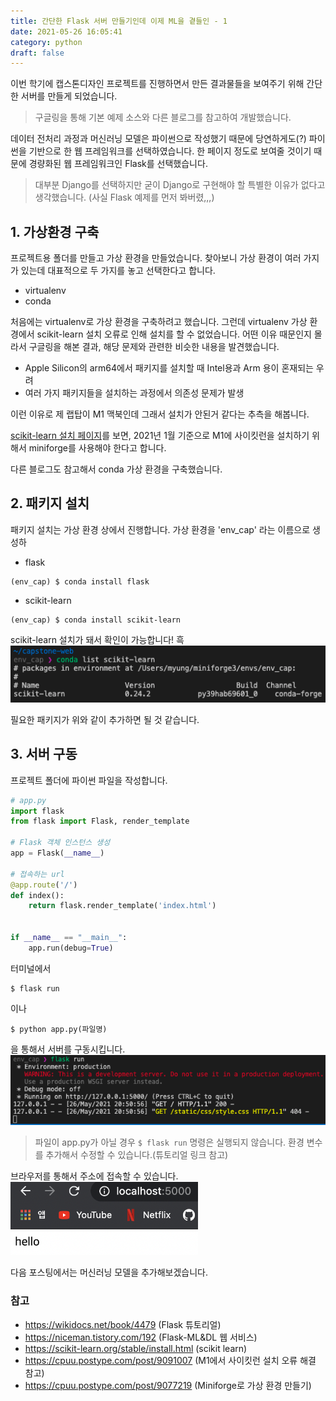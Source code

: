 ```yaml
---
title: 간단한 Flask 서버 만들기인데 이제 ML을 곁들인 - 1
date: 2021-05-26 16:05:41
category: python
draft: false
---
```


이번 학기에 캡스톤디자인 프로젝트를 진행하면서 만든 결과물들을 보여주기 위해 간단한 서버를 만들게 되었습니다.
> 구글링을 통해 기본 예제 소스와 다른 블로그를 참고하여 개발했습니다.

데이터 전처리 과정과 머신러닝 모델은 파이썬으로 작성했기 때문에 당연하게도(?) 파이썬을 기반으로 한 웹 프레임워크를 선택하였습니다. 한 페이지 정도로 보여줄 것이기 때문에 경량화된 웹 프레임워크인 Flask를 선택했습니다.
> 대부분 Django를 선택하지만 굳이 Django로 구현해야 할 특별한 이유가 없다고 생각했습니다. (사실 Flask 예제를 먼저 봐버렸,,,)

## 1. 가상환경 구축

프로젝트용 폴더를 만들고 가상 환경을 만들었습니다.
찾아보니 가상 환경이 여러 가지가 있는데 대표적으로 두 가지를 놓고 선택한다고 합니다.
- virtualenv
- conda

처음에는 virtualenv로 가상 환경을 구축하려고 했습니다. 그런데 virtualenv 가상 환경에서 scikit-learn 설치 오류로 인해 설치를 할 수 없었습니다. 어떤 이유 때문인지 몰라서 구글링을 해본 결과, 해당 문제와 관련한 비슷한 내용을 발견했습니다.
- Apple Silicon의 arm64에서 패키지를 설치할 때 Intel용과 Arm 용이 혼재되는 우려
- 여러 가지 패키지들을 설치하는 과정에서 의존성 문제가 발생

이런 이유로 제 랩탑이 M1 맥북인데 그래서 설치가 안된거 같다는 추측을 해봅니다.

[scikit-learn 설치 페이지](https://scikit-learn.org/stable/install.html)를 보면, 2021년 1월 기준으로 M1에 사이킷런을 설치하기 위해서 miniforge를 사용해야 한다고 합니다.

다른 블로그도 참고해서 conda 가상 환경을 구축했습니다.

## 2. 패키지 설치

패키지 설치는 가상 환경 상에서 진행합니다. 가상 환경을 'env_cap' 라는 이름으로 생성하

- flask
```shell
(env_cap) $ conda install flask
```

- scikit-learn
```shell
(env_cap) $ conda install scikit-learn
```
scikit-learn 설치가 돼서 확인이 가능합니다! 흑
![사이킷런 확인](./images/scikit_check.png)

필요한 패키지가 위와 같이 추가하면 될 것 같습니다.

## 3. 서버 구동

프로젝트 폴더에 파이썬 파일을 작성합니다.

```python
# app.py
import flask
from flask import Flask, render_template

# Flask 객체 인스턴스 생성
app = Flask(__name__)

# 접속하는 url
@app.route('/')
def index():
    return flask.render_template('index.html')


if __name__ == "__main__":
    app.run(debug=True)
```

터미널에서
```shell
$ flask run
```
이나
```shell
$ python app.py(파일명)
```
을 통해서 서버를 구동시킵니다. 
![서버 구동1](./images/run_check_1.png)

> 파일이 app.py가 아닐 경우 `$ flask run` 명령은 실행되지 않습니다. 환경 변수를 추가해서 수정할 수 있습니다.(튜토리얼 링크 참고)

브라우저를 통해서 주소에 접속할 수 있습니다.
<img src="./images/run_check_2.png" width="300" >


다음 포스팅에서는 머신러닝 모델을 추가해보겠습니다.

### 참고

- https://wikidocs.net/book/4479 (Flask 튜토리얼)
- https://niceman.tistory.com/192 (Flask-ML&DL 웹 서비스)
- https://scikit-learn.org/stable/install.html (scikit learn)
- https://cpuu.postype.com/post/9091007 (M1에서 사이킷런 설치 오류 해결 참고)
- https://cpuu.postype.com/post/9077219 (Miniforge로 가상 환경 만들기)